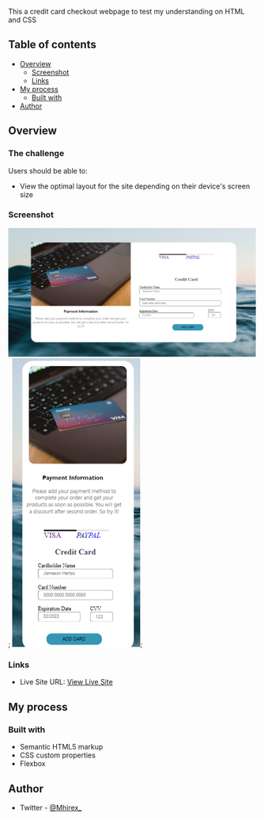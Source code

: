 This a credit card checkout webpage to test my understanding on HTML and CSS

## Table of contents

- [Overview](#overview)
  - [Screenshot](#screenshot)
  - [Links](#links)
- [My process](#my-process)
  - [Built with](#built-with)
- [Author](#author)


## Overview

### The challenge

Users should be able to:

- View the optimal layout for the site depending on their device's screen size

### Screenshot

![](./screenshot/CreditCard-Checkout-Desktop.png);
![](./screenshot/CreditCard-Checkout-Mobile.png);


### Links
- Live Site URL: [View Live Site](https://Mhirex.github.io/CreditCard-Checkout/)

## My process

### Built with

- Semantic HTML5 markup
- CSS custom properties
- Flexbox

## Author
- Twitter - [@Mhirex_](https://www.twitter.com/Mhirex_)

